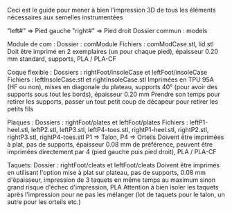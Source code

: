 Ceci est le guide pour mener à bien l'impression 3D de tous les éléments nécessaires aux semelles instrumentées

"left#" => Pied gauche
"right#" => Pied droit
Dossier commun : models


Module de com :
    Dossier : comModule
    Fichiers : comModCase.stl, lid.stl
    Doit être imprimé en 2 exemplaires (un pour chaque pied), épaisseur 0.20 mm standard, supports, PLA / PLA-CF

Coque flexible :
    Dossiers : rightFoot/insoleCase et leftFoot/insoleCase
    Fichiers : leftInsoleCase.stl et rightInsoleCase.stl
    Imprimées en TPU 95A (HF ou non), mises en diagonale du plateau, supports 40° (pour avoir des supports sous tout les bords), épaisseur 0.20 mm 
    Prendre son temps pour retirer les supports, passer un tout petit coup de décapeur pour retirer les petits fils

Plaques :
    Dossiers : rightFoot/plates et leftFoot/plates
    Fichiers : leftP1-heel.stl, leftP2.stl, leftP3.stl, leftP4-toes.stl, rightP1-heel.stl, rightP2.stl, rightP3.stl, rightP4-toes.stl
    P1 => Talon, P4 => Orteils
    Doivent être imprimées à plat, pas de supports, épaisseur 0.08 mm de préférence, peuvent être imprimées directement par 4 (pied gauche puis pied droit), PLA / PLA-CF

Taquets:
    Dossier : rightFoot/cleats et leftFoot/cleats
    Doivent être imprimés en utilisant l'option mise à plat sur plateau, pas de supports, 0.08 mm d'épaisseur, impression de 3 taquets en même temps au maximum sinon grand risque d'échec d'impression, PLA
    Attention à bien isoler les taquets après l'impression pour ne pas les mélanger (lot de taquets pour le talon, un autre pour les orteils etc.)

